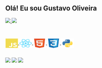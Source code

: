 ## Olá! Eu sou Gustavo Oliveira
<div>
 <a href="">
  <img height="190em" src="https://github-readme-stats.vercel.app/api?username=Gustavo-Oliveira-Gomes&show_icons=true&theme=dark#gh-dark-mode-only/&rank icon=github"/>
  <img height="190em" src="https://github-readme-stats.vercel.app/api/top-langs/?username=Gustavo-Oliveira-Gomes&layout=compact&theme=dark#gh-dark-mode-only"/> 
</div>

##

<!--campo para altera as imagens das linguagens usadas-->
<div style="display: inline_block"><br> 
  <img align="center" alt="Rafa-Js" height="30" width="40" src="https://raw.githubusercontent.com/devicons/devicon/master/icons/javascript/javascript-plain.svg">
  <img align="center" alt="Rafa-React" height="30" width="40" src="https://raw.githubusercontent.com/devicons/devicon/master/icons/react/react-original.svg">
  <img align="center" alt="Rafa-HTML" height="30" width="40" src="https://raw.githubusercontent.com/devicons/devicon/master/icons/html5/html5-original.svg">
  <img align="center" alt="Rafa-CSS" height="30" width="40" src="https://raw.githubusercontent.com/devicons/devicon/master/icons/css3/css3-original.svg">
  <img align="center" alt="Rafa-Python" height="30" width="40" src="https://raw.githubusercontent.com/devicons/devicon/master/icons/python/python-original.svg">
  <!--- configuração para inserção de imagens <img align="center" alt="Rafa-Csharp" height="30" width="40" src="imagens"> --->
  
</div>
  
  ##
 
<div> 
  
 <a href="https://discord.gg/...." target="_blank"><img src="https://img.shields.io/badge/Discord-7289DA?style=for-the-badge&logo=discord&logoColor=white" target="_blank"></a> 
  <a href = "mailto:gustavo110325@gmail.com"><img src="https://img.shields.io/badge/-Gmail-%23333?style=for-the-badge&logo=gmail&logoColor=white" target="_blank"></a>
  <a href="https://www.linkedin.com/in/gustavo-o-gomes-25b7901b5" target="_blank"><img src="https://img.shields.io/badge/-LinkedIn-%230077B5?style=for-the-badge&logo=linkedin&logoColor=white" target="_blank"></a> 
  
</div>
